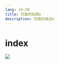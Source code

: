 ```yaml
---
lang: zh-CN
title: 页面的标题e
description: 页面的描述e
---
```


# index

![](http://qiniu.cuixiaodao.com//20210708190819.png)